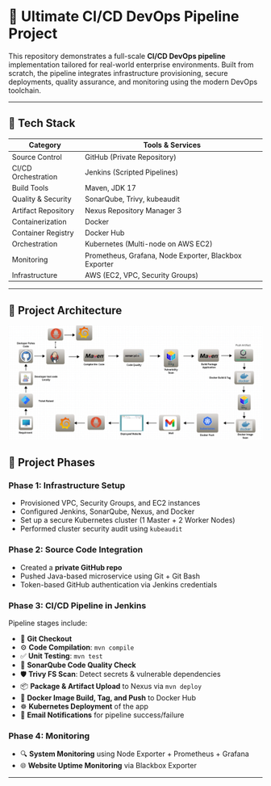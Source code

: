 # 🚀 Ultimate CI/CD DevOps Pipeline Project

This repository demonstrates a full-scale **CI/CD DevOps pipeline** implementation tailored for real-world enterprise environments. Built from scratch, the pipeline integrates infrastructure provisioning, secure deployments, quality assurance, and monitoring using the modern DevOps toolchain.

---

## 🔧 Tech Stack

| Category            | Tools & Services                             |
|---------------------|----------------------------------------------|
| Source Control      | GitHub (Private Repository)                  |
| CI/CD Orchestration | Jenkins (Scripted Pipelines)                 |
| Build Tools         | Maven, JDK 17                                |
| Quality & Security  | SonarQube, Trivy, kubeaudit                  |
| Artifact Repository | Nexus Repository Manager 3                   |
| Containerization    | Docker                                       |
| Container Registry  | Docker Hub                                   |
| Orchestration       | Kubernetes (Multi-node on AWS EC2)           |
| Monitoring          | Prometheus, Grafana, Node Exporter, Blackbox Exporter |
| Infrastructure      | AWS (EC2, VPC, Security Groups)              |

---

## 🧩 Project Architecture

![Pipeline Monitoring](https://github.com/Maverick7t/Devops_project/blob/main/Phase_1/Screenshot%202025-08-07%20105126.png)

## 🧩 Project Phases

### Phase 1: Infrastructure Setup
- Provisioned VPC, Security Groups, and EC2 instances
- Configured Jenkins, SonarQube, Nexus, and Docker
- Set up a secure Kubernetes cluster (1 Master + 2 Worker Nodes)
- Performed cluster security audit using `kubeaudit`

### Phase 2: Source Code Integration
- Created a **private GitHub repo**
- Pushed Java-based microservice using Git + Git Bash
- Token-based GitHub authentication via Jenkins credentials

### Phase 3: CI/CD Pipeline in Jenkins
Pipeline stages include:
- 🔄 **Git Checkout**
- ⚙️ **Code Compilation**: `mvn compile`
- ✅ **Unit Testing**: `mvn test`
- 🧹 **SonarQube Code Quality Check**
- 🛡️ **Trivy FS Scan**: Detect secrets & vulnerable dependencies
- 📦 **Package & Artifact Upload** to Nexus via `mvn deploy`
- 🐳 **Docker Image Build, Tag, and Push** to Docker Hub
- ☸️ **Kubernetes Deployment** of the app
- 📧 **Email Notifications** for pipeline success/failure

### Phase 4: Monitoring
- 🔍 **System Monitoring** using Node Exporter + Prometheus + Grafana
- 🌐 **Website Uptime Monitoring** via Blackbox Exporter

---



